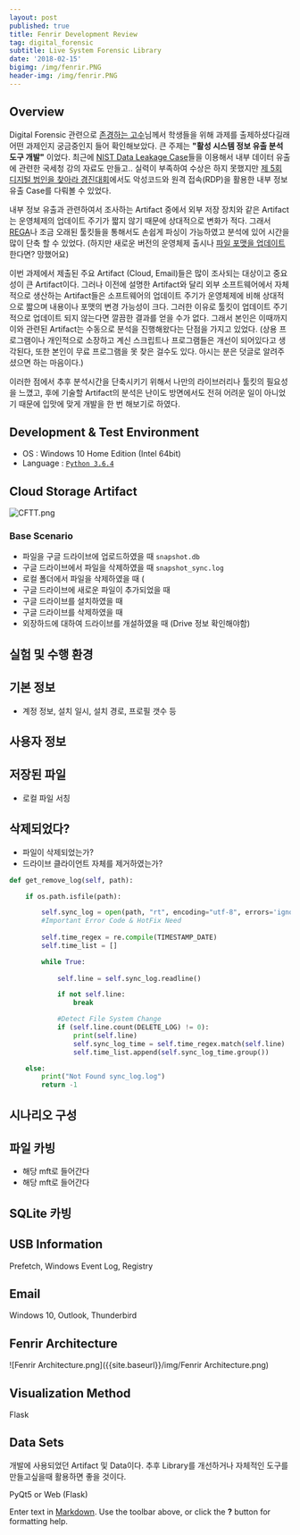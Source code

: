 ```yaml
---
layout: post
published: true
title: Fenrir Development Review
tag: digital_forensic
subtitle: Live System Forensic Library
date: '2018-02-15'
bigimg: /img/fenrir.PNG
header-img: /img/fenrir.PNG
---
```

## Overview


Digital Forensic 관련으로 [존경하는 고수](https://www.linkedin.com/in/deok9/)님께서 학생들을 위해 과제를 출제하셨다길래 어떤 과제인지 궁금중인지 들어 확인해보았다. 큰 주제는 **"활성 시스템 정보 유출 분석 도구 개발"** 이었다. 최근에 [NIST Data Leakage Case](https://www.cfreds.nist.gov/data_leakage_case/data-leakage-case.html)들을 이용해서 내부 데이터 유출에 관련한 국세청 강의 자료도 만들고.. 실력이 부족하여 수상은 하지 못했지만 [제 5회 디지털 범인을 찾아라 경진대회](https://www.forensickorea.org/board_notice/766)에서도 악성코드와 원격 접속(RDP)을 활용한 내부 정보 유출 Case를 다뤄볼 수 있었다.


내부 정보 유출과 관련하여서 조사하는 Artifact 중에서 외부 저장 장치와 같은 Artifact는 운영체제의 업데이트 주기가 짧지 않기 때문에 상대적으로 변화가 적다. 그래서 [REGA](http://forensic.korea.ac.kr/tools/rega.html)나 조금 오래된 툴킷들을 통해서도 손쉽게 파싱이 가능하였고 분석에 있어 시간을 많이 단축 할 수 있었다. (하지만 새로운 버전의 운영체제 출시나 [파일 포맷을 업데이트](http://forensic.korea.ac.kr/2017/KDFS_2017_challenge.html) 한다면? 망했어요)


이번 과제에서 제출된 주요 Artifact (Cloud, Email)들은 많이 조사되는 대상이고 중요성이 큰 Artifact이다. 그러나 이전에 설명한 Artifact와 달리 외부 소프트웨어에서 자체적으로 생산하는 Artifact들은 소프트웨어의 업데이트 주기가 운영체제에 비해 상대적으로 짧으며 내용이나 포맷의 변경 가능성이 크다. 그러한 이유로 툴킷이 업데이트 주기적으로 업데이트 되지 않는다면 깔끔한 결과를 얻을 수가 없다. 그래서 본인은 이때까지 이와 관련된 Artifact는 수동으로 분석을 진행해왔다는 단점을 가지고 있었다. (상용 프로그램이나 개인적으로 소장하고 계신 스크립트나 프로그램들은 개선이 되어있다고 생각된다, 또한 본인이 무료 프로그램을 못 찾은 걸수도 있다. 아시는 분은 덧글로 알려주셨으면 하는 마음이다.)


이러한 점에서 추후 분석시간을 단축시키기 위해서 나만의 라이브러리나 툴킷의 필요성을 느꼈고, 후에 기술할 Artifact의 분석은 난이도 방면에서도 전혀 어려운 일이 아니었기 때문에 입맛에 맞게 개발을 한 번 해보기로 하였다.


## Development & Test Environment


- OS : Windows 10 Home Edition (Intel 64bit)
- Language : [`Python 3.6.4`](https://www.python.org/downloads/)



## Cloud Storage Artifact

![CFTT.png]({{site.baseurl}}/img/CFTT.png)

### Base Scenario


- 파일을 구글 드라이브에 업로드하였을 때 `snapshot.db`  
- 구글 드라이브에서 파일을 삭제하였을 때 `snapshot_sync.log`  
- 로컬 폴더에서 파일을 삭제하였을 때 (  
- 구글 드라이브에 새로운 파일이 추가되었을 때  
- 구글 드라이브를 설치하였을 때  
- 구글 드라이브를 삭제하였을 때  
- 외장하드에 대하여 드라이브를 개설하였을 때 (Drive 정보 확인해야함)  

## 실험 및 수행 환경


## 기본 정보

- 계정 정보, 설치 일시, 설치 경로, 프로필 갯수 등

## 사용자 정보



## 저장된 파일

- 로컬 파일 서칭

## 삭제되었다?

- 파일이 삭제되었는가?
- 드라이브 클라이언트 자체를 제거하였는가?

```python
def get_remove_log(self, path):

	if os.path.isfile(path):

		self.sync_log = open(path, "rt", encoding="utf-8", errors='ignore')
		#Important Error Code & HotFix Need
			
		self.time_regex = re.compile(TIMESTAMP_DATE)
		self.time_list = []

		while True:
				
			self.line = self.sync_log.readline()

			if not self.line:
				break

			#Detect File System Change
			if (self.line.count(DELETE_LOG) != 0):
				print(self.line)
				self.sync_log_time = self.time_regex.match(self.line)
                self.time_list.append(self.sync_log_time.group())

	else:
		print("Not Found sync_log.log")
		return -1
```

## 시나리오 구성


## 파일 카빙

- 해당 mft로 들어간다
- 해당 mft로 들어간다

## SQLite 카빙

## USB Information

Prefetch, Windows Event Log, Registry

## Email

Windows 10, Outlook, Thunderbird

## Fenrir Architecture

![Fenrir Architecture.png]({{site.baseurl}}/img/Fenrir Architecture.png)


## Visualization Method

Flask

## Data Sets

개발에 사용되었던 Artifact 및 Data이다. 추후 Library를 개선하거나 자체적인 도구를 만들고싶을때
활용하면 좋을 것이다.

PyQt5 or Web (Flask)

Enter text in [Markdown](http://daringfireball.net/projects/markdown/). Use the toolbar above, or click the **?** button for formatting help.
